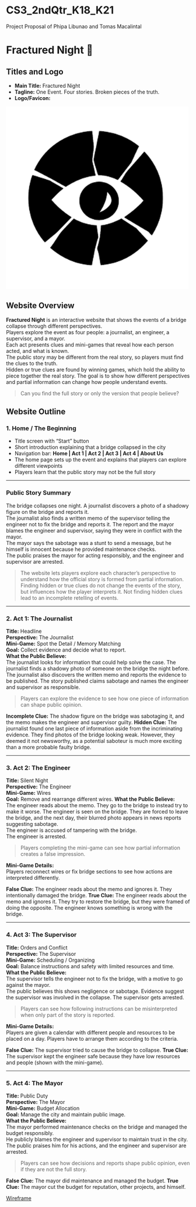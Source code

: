 # CS3_2ndQtr_K18_K21
Project Proposal of Phipa Libunao and Tomas Macalintal

# Fractured Night 🌚

## Titles and Logo
- **Main Title:** Fractured Night  
- **Tagline:** One Event. Four stories. Broken pieces of the truth.  
- **Logo/Favicon:**  

![Fractured Night Logo](https://github.com/phipalibunao/CS3_2ndQtr_K18_K21/blob/main/assests/cspairproj_favicon2.png?raw=true)

## Website Overview
**Fractured Night** is an interactive website that shows the events of a bridge collapse through different perspectives.  
Players explore the event as four people: a journalist, an engineer, a supervisor, and a mayor.  
Each act presents clues and mini-games that reveal how each person acted, and what is known.  
The public story may be different from the real story, so players must find the clues to the truth.  
Hidden or true clues are found by winning games, which hold the ability to piece together the real story.
The goal is to show how different perspectives and partial information can change how people understand events.

> Can you find the full story or only the version that people believe?

## Website Outline

### 1. Home / The Beginning
- Title screen with “Start” button
- Short introduction explaining that a bridge collapsed in the city  
- Navigation bar: **Home | Act 1 | Act 2 | Act 3 | Act 4 | About Us**  
- The home page sets up the event and explains that players can explore different viewpoints  
- Players learn that the public story may not be the full story

---

### Public Story Summary
The bridge collapses one night. A journalist discovers a photo of a shadowy figure on the bridge and reports it.  
The journalist also finds a written memo of the supervisor telling the engineer not to fix the bridge and reports it.
The report and the mayor blames the engineer and supervisor, saying they were in conflict with the mayor.  
The mayor says the sabotage was a stunt to send a message, but he himself is innocent because he provided maintenance checks.  
The public praises the mayor for acting responsibly, and the engineer and supervisor are arrested.  

> The website lets players explore each character’s perspective to understand how the official story is formed from partial information.
> Finding hidden or true clues do not change the events of the story, but influences how the player interprets it.
> Not finding hidden clues lead to an incomplete retelling of events.

---

### 2. Act 1: The Journalist
**Title:** Headline  
**Perspective:** The Journalist  
**Mini-Game:** Spot the Detail / Memory Matching  
**Goal:** Collect evidence and decide what to report.  
**What the Public Believe:**  
The journalist looks for information that could help solve the case.
The journalist finds a shadowy photo of someone on the bridge the night before.  
The journalist also discovers the written memo and reports the evidence to be published.
The story published claims sabotage and names the engineer and supervisor as responsible.  

> Players can explore the evidence to see how one piece of information can shape public opinion.

**Incomplete Clue:** The shadow figure on the bridge was sabotaging it, and the memo makes the engineer and supervisor guilty.
**Hidden Clue:** The journalist found one last piece of information aside from the incriminating evidence. 
They find photos of the bridge looking weak. However, they deemed it not newsworthy, as a potential saboteur is much more exciting than a more probable faulty bridge.

---

### 3. Act 2: The Engineer
**Title:** Silent Night  
**Perspective:** The Engineer  
**Mini-Game:** Wires  
**Goal:** Remove and rearrange different wires.
**What the Public Believe:**  
The engineer reads about the memo.
They go to the bridge to instead try to make it worse.
The engineer is seen on the bridge.
They are forced to leave the bridge, and the next day, their blurred photo appears in news reports suggesting sabotage.  
The engineer is accused of tampering with the bridge.  
The engineer is arrested.

> Players completing the mini-game can see how partial information creates a false impression.  

**Mini-Game Details:**  
Players reconnect wires or fix bridge sections to see how actions are interpreted differently.  

**False Clue:** The engineer reads about the memo and ignores it. They intentionally damaged the bridge.
**True Clue:** The engineer reads about the memo and ignores it. They try to restore the bridge, but they were framed of doing the opposite.
The engineer knows something is wrong with the bridge.

---

### 4. Act 3: The Supervisor
**Title:** Orders and Conflict  
**Perspective:** The Supervisor  
**Mini-Game:** Scheduling / Organizing  
**Goal:** Balance instructions and safety with limited resources and time.  
**What the Public Believe:**  
The supervisor tells the engineer not to fix the bridge, with a motive to go against the mayor.  
The public believes this shows negligence or sabotage.
Evidence suggest the supervisor was involved in the collapse.
The supervisor gets arrested.

> Players can see how following instructions can be misinterpreted when only part of the story is reported.  

**Mini-Game Details:**  
Players are given a calendar with different people and resources to be placed on a day. Players have to arrange them according to the criteria.

**False Clue:** The supervisor tried to cause the bridge to collapse.
**True Clue:** The supervisor kept the engineer safe because they have low resources and people (shown with the mini-game).

---

### 5. Act 4: The Mayor
**Title:** Public Duty  
**Perspective:** The Mayor  
**Mini-Game:** Budget Allocation  
**Goal:** Manage the city and maintain public image.  
**What the Public Believe:**  
The mayor performed maintenance checks on the bridge and managed the budget responsibly.  
He publicly blames the engineer and supervisor to maintain trust in the city.  
The public praises him for his actions, and the engineer and supervisor are arrested.  

> Players can see how decisions and reports shape public opinion, even if they are not the full story.  

**False Clue:** The mayor did maintenance and managed the budget.
**True Clue:** The mayor cut the budget for reputation, other projects, and himself.

[Wireframe](https://www.canva.com/design/DAG3Kq1fF2w/QB8ZXY0owkpqdNUfHf5pgw/edit?utm_content=DAG3Kq1fF2w&utm_campaign=designshare&utm_medium=link2&utm_source=sharebutton)
